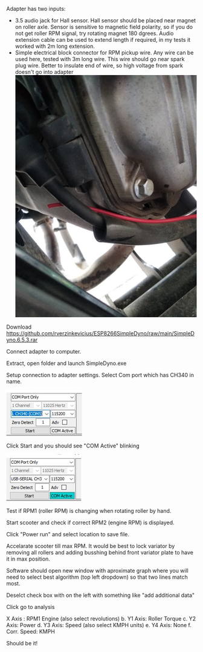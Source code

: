 Adapter has two inputs: 

 - 3.5 audio jack for Hall sensor. Hall sensor should be placed near magnet on roller axle. Sensor is sensitive to magnetic field polarity, so if you do not get roller RPM signal, try rotating magnet 180 dgrees. Audio extension cable can be used to extend length if required, in my tests it worked with 2m long extension.
 - Simple electrical block connector for RPM pickup wire. Any wire can be used here, tested with 3m long wire. This wire should go near spark plug wire. Better to insulate end of wire, so high voltage from spark doesn't go into adapter
![img](images/spark_pickup.jpg)

Download https://github.com/rverzinkevicius/ESP8266SimpleDyno/raw/main/SimpleDyno.6.5.3.rar


Connect adapter to computer.

Extract, open folder and launch SimpleDyno.exe

Setup connection to adapter settings. Select Com port which has CH340 in name.

![img](images/com_port.JPG)

Click Start and you should see "COM Active" blinking

![img](images/com_port_active.JPG)

Test if RPM1 (roller RPM) is changing when rotating roller by hand.

Start scooter and check if correct RPM2 (engine RPM) is displayed.

Click "Power run" and select location to save file.

Accelarate scooter till max RPM. It would be best to lock variator by removing all rollers and adding busshing behind front variator plate to have it in max position.

Software should open new window with aproximate graph where you will need to select best algorithm (top left dropdown) so that two lines match most.

Deselct check box with on the left with something like "add additional data"

Click go to analysis

X Axis : RPM1 Engine (also select revolutions)  b. Y1 Axis: Roller Torque c. Y2 Axis: Power d. Y3 Axis: Speed (also select KMPH units) e. Y4 Axis: None f. Corr. Speed: KMPH

Should be it!
